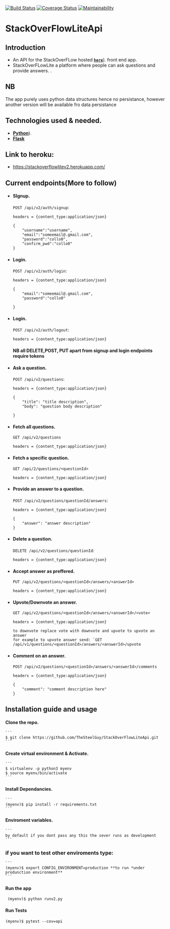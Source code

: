 [![Build Status](https://travis-ci.org/TheSteelGuy/StackOverFlowLiteApi.svg?branch=159922255-ch3-delete-functionality-persist)](https://travis-ci.org/TheSteelGuy/StackOverFlowLiteApi)
[![Coverage Status](https://coveralls.io/repos/github/TheSteelGuy/StackOverFlowLiteApi/badge.svg?branch=159726336-159922255-ch3-delete-functionality-persist)](https://coveralls.io/github/TheSteelGuy/StackOverFlowLiteApi?branch=159726336-ch2-create-accept-answer-functionality)
[![Maintainability](https://api.codeclimate.com/v1/badges/c9337d2239165a70a7db/maintainability)](https://codeclimate.com/github/TheSteelGuy/StackOverFlowLiteApi/maintainability)
# StackOverFlowLiteApi

## Introduction
* An API for the StackOverFLow hosted  **[```here```](https://thesteelguy.github.io/StackOverFowLite/)**). front end app.
* StackOverFLowLite a platform where people can ask questions and provide answers. .
## NB
The app purely uses python data structures hence no persistance, however another version will be available fro data persistance

## Technologies used & needed.
* **[Python](https://www.python.org/downloads/)**).
* **[Flask](flask.pocoo.org/)**  

## Link to heroku:
* https://stackoverflowlitev2.herokuapp.com/

## Current endpoints(More to follow)

* #### SIgnup.
    `POST /api/v2/auth/signup`: 
    ```
    headers = {content_type:application/json}

    {
        "username":"username",
        "email":"someemail@.gmail.com",
        "password":"collo0",
        "confirm_pwd":"collo0"
    }

* #### Login.
    `POST /api/v2/auth/login`: 
    ```
    headers = {content_type:application/json}

    {
        "email":"someemail@.gmail.com",
        "password":"collo0"

    }

* #### Login.
    `POST /api/v2/auth/logout`: 
    ```
    headers = {content_type:application/json}
    ```
  #### NB all DELETE,POST, PUT apart from signup and login endpoints require tokens

* #### Ask a question.
    `POST /api/v2/questions`: 
    ```
    headers = {content_type:application/json}

    {
        "title": "title description",
        "body": "question body description"

    }
    ```
* #### Fetch all questions.
    `GET /api/v2/questions`
    ```
    headers = {content_type:application/json}
    ```


* #### Fetch a specific question.   
    `GET /api/2/questions/<questionId>` 
    ```
    headers = {content_type:application/json} 
    ```
    

* #### Provide an answer to a question.
    `POST /api/v2/questions/questionId/answers`:
    ```
    headers = {content_type:application/json}

    {
        "answer": "answer description"
    }
    ```

* #### Delete a question.
    `DELETE /api/v2/questions/questionId`:
    ```
    headers = {content_type:application/json}

    ```
* #### Accept answer as preffered.   
    `PUT /api/v2/questions/<questionId>/answers/<answerId>` 
    ```
    headers = {content_type:application/json} 
    ```
* #### Upvote/Downvote an answer.   
    `GET /api/v2/questions/<questionId>/answers/<answerId>/<vote>` 
    ```
    headers = {content_type:application/json} 

    to downvote replace vote with downvote and upvote to upvote an answer
    for example to upvote answer send: `GET /api/v1/questions/<questionId>/answers/<answerId>/upvote
    ```


* #### Comment on an answer.   
    `POST /api/v2/questions/<questionId>/answers/<answerId>/comments` 
    ```
    headers = {content_type:application/json} 

    {
        "comment": "comment description here"
    }
    ```


## Installation guide and usage

 #### **Clone the repo.**
    ```
    $ git clone https://github.com/TheSteelGuy/StackOverFlowLiteApi.git
    ```
 #### **Create virtual environment & Activate.**
    ```
    $ virtualenv -p python3 myenv 
    $ source myenv/bin/activate
    ```
 #### **Install Dependancies.**
    ```
    (myenv)$ pip install -r requirements.txt
    ```
 #### **Enviroment variables.**
    ```
    by default if you dont pass any this the sever runs as development
    ```
### if you want to test other enviroments type:
    ```
    (myenv)$ export CONFIG_ENVIRONMENT=production **to run *under produnction environment**
    ```

#### **Run the app**
   ```
    (myenv)$ python runv2.py
   ```
#### **Run Tests**
  ```
  (myenv)$ pytest --cov=api
  ```
